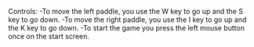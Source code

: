 Controls:
-To move the left paddle, you use the W key to go up and the S key to go down.
-To move the right paddle, you use the I key to go up and the K key to go down.
-To start the game you press the left mouse button once on the start screen.
